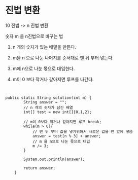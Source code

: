 # 진법 변환


10 진법 -> n 진법 변환

숫자 m 을 n진법으로 바꾸는 법

1. n 개의 숫자가 있는 배열을 만든다.

2. m을 n 으로 나눈 나머지를 순서대로 맨 뒤 부터 넣는다.

3. m에 n으로 나눈 몫으로 대입한다.

4. m이 0 보다 작거나 같아지면 루프를 나간다.

<pre><code>

public static String solution(int m) {
        String answer = "";
        // n 개의 숫자가 담긴 배열
        int[] test = new int[]{0,1,2};

        // m이 0보다 작거나 같아지면 루프 break;
        while(m > 0){
            // 맨 뒤 부터 값을 넣기위해서 새로운 값을 맨 앞에 넣음
            answer = test[n % 3] + answer;
            // m 을 n으로 나눈 몫으로 대입
            m /= 3;
        }

        System.out.println(answer);

        return answer;
    }


</code></pre>